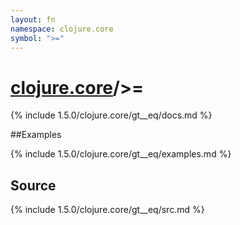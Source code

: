 ```yaml
---
layout: fn
namespace: clojure.core
symbol: ">="
---
```


# [clojure.core](../)/>=

{% include 1.5.0/clojure.core/gt__eq/docs.md %}

##Examples

{% include 1.5.0/clojure.core/gt__eq/examples.md %}
## Source
{% include 1.5.0/clojure.core/gt__eq/src.md %}

